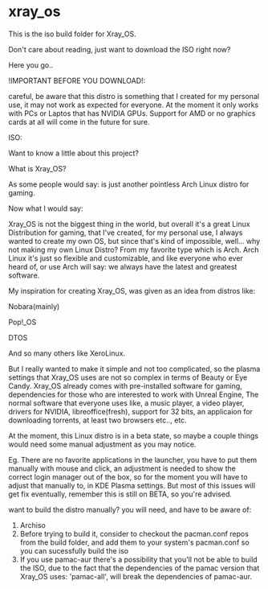 # xray_os
This is the iso build folder for Xray_OS.

Don't care about reading, just want to download the ISO right now?

Here you go.. 

!IMPORTANT BEFORE YOU DOWNLOAD!: 

careful, be aware that this distro is something that I created for my personal use, it may not work as expected for everyone. At the moment it only works with PCs or Laptos that has NVIDIA GPUs. Support for AMD or no graphics cards at all will come in the future for sure.

ISO: 

Want to know a little about this project?

What is Xray_OS? 

As some people would say: is just another pointless Arch Linux distro for gaming.

Now what I would say:

Xray_OS is not the biggest thing in the world, but overall it's a great Linux Distribution for gaming, that I've created, for my personal use, I always wanted to create my own OS, but since that's kind of impossible, well... why not making my own Linux Distro? From my favorite type which is Arch. Arch Linux it's just so flexible and customizable, and like everyone who ever heard of, or use Arch will say: we always have the latest and greatest software.

My inspiration for creating Xray_OS, was given as an idea from distros like: 

Nobara(mainly) 

Pop!_OS 

DTOS 

And so many others like XeroLinux.

But I really wanted to make it simple and not too complicated, so the plasma settings that Xray_OS uses are not so complex in terms of Beauty or Eye Candy. Xray_OS already comes with pre-installed software for gaming, dependencies for those who are interested to work with Unreal Engine, The normal software that everyone uses like, a music player, a video player, drivers for NVIDIA, libreoffice(fresh), support for 32 bits, an applicaion for downloading torrents, at least two browsers etc.., etc.

At the moment, this Linux distro is in a beta state, so maybe a couple things would need some manual adjustment as you may notice. 

Eg. There are no favorite applications in the launcher, you have to put them manually with mouse and click, an adjustment is needed to show the correct login manager out of the box, so for the moment you will have to adjust that manually to, in KDE Plasma settings. But most of this issues will get fix eventually, remember this is still on BETA, so you're advised.

want to build the distro manually? you will need, and have to be aware of:
1. Archiso
2. Before trying to build it, consider to checkout the pacman.conf repos from the build folder, and add them to your system's pacman.conf so you can sucessfully build the iso
3. If you use pamac-aur there's a possibility that you'll not be able to build the ISO, due to the fact that the dependencies of the pamac version that Xray_OS uses: 'pamac-all', will break the dependencies of pamac-aur. 
